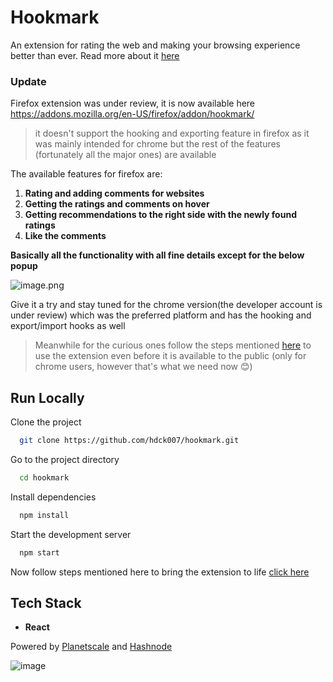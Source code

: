
# Hookmark

An extension for rating the web and making your browsing experience better than ever. Read more about it [here](https://haridarshan.hashnode.dev/introducing-hookmark)

### Update
Firefox extension was under review, it is now available here https://addons.mozilla.org/en-US/firefox/addon/hookmark/ 
> it doesn't support the hooking and exporting feature in firefox as it was mainly intended for chrome but the rest of the features (fortunately all the  major ones) are 
> available

The available features for firefox are:
1. **Rating and adding comments for websites**
2. **Getting the ratings and comments on hover**
3. **Getting recommendations to the right side with the newly found ratings**
4. **Like the comments**

**Basically all the functionality with all fine details except for the below popup**

![image.png](https://cdn.hashnode.com/res/hashnode/image/upload/v1659367243179/Yz4gdf2oW_.png)

Give it a try and stay tuned for the chrome version(the developer account is under review) which was the preferred platform and has the hooking and export/import hooks as well

> Meanwhile for the curious ones follow the steps mentioned [here](https://haridarshan.hashnode.dev/introducing-hookmark#heading-using-the-frontend) to use the 
> extension even before it is available to the public (only for chrome users, however that's what we need now 😊)


## Run Locally

Clone the project

```bash
  git clone https://github.com/hdck007/hookmark.git
```

Go to the project directory

```bash
  cd hookmark
```

Install dependencies

```bash
  npm install
```

Start the development server

```bash
  npm start
```
Now follow steps mentioned here to bring the extension to life [click here](https://haridarshan.hashnode.dev/introducing-hookmark#heading-using-the-frontend)

## Tech Stack

- **React**

Powered by [Planetscale](https://planetscale.com/) and [Hashnode](https://hashnode.com/)


![image](https://user-images.githubusercontent.com/68905333/182065498-9312d45e-54f7-4347-b8c8-842fd88474c2.png)



